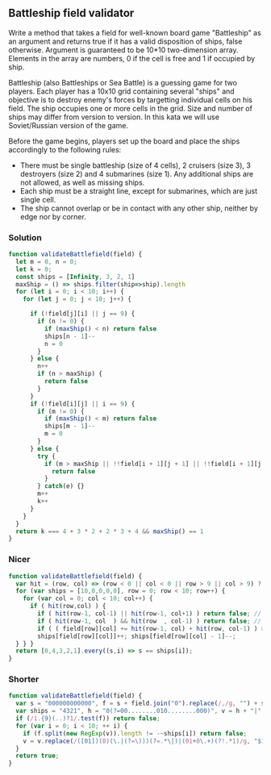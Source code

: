 ## Battleship field validator

Write a method that takes a field for well-known board game "Battleship" as an argument and returns true if it has a valid disposition of ships, false otherwise. Argument is guaranteed to be 10*10 two-dimension array. Elements in the array are numbers, 0 if the cell is free and 1 if occupied by ship.

Battleship (also Battleships or Sea Battle) is a guessing game for two players. Each player has a 10x10 grid containing several "ships" and objective is to destroy enemy's forces by targetting individual cells on his field. The ship occupies one or more cells in the grid. Size and number of ships may differ from version to version. In this kata we will use Soviet/Russian version of the game.


Before the game begins, players set up the board and place the ships accordingly to the following rules:
* There must be single battleship (size of 4 cells), 2 cruisers (size 3), 3 destroyers (size 2) and 4 submarines (size 1). Any additional ships are not allowed, as well as missing ships.
* Each ship must be a straight line, except for submarines, which are just single cell.
* The ship cannot overlap or be in contact with any other ship, neither by edge nor by corner.

### Solution

```js
function validateBattlefield(field) {
  let m = 0, n = 0;
  let k = 0;
  const ships = [Infinity, 3, 2, 1]
  maxShip = () => ships.filter(ship=>ship).length
  for (let i = 0; i < 10; i++) {
    for (let j = 0; j < 10; j++) {

      if (!field[j][i] || j == 9) {
        if (n != 0) {
          if (maxShip() < n) return false
          ships[n - 1]--
          n = 0
        }
      } else {
        n++
        if (n > maxShip) {
          return false
        }
      }
      if (!field[i][j] || i == 9) {
        if (m != 0) {
          if (maxShip() < m) return false
          ships[m - 1]--
          m = 0
        }
      } else {
        try {
          if (m > maxShip || !!field[i + 1][j + 1] || !!field[i + 1][j - 1]) {
            return false
          }
        } catch(e) {}
        m++
        k++
      }
    }
  }
  return k === 4 + 3 * 2 + 2 * 3 + 4 && maxShip() == 1
}
```

### Nicer

```js
function validateBattlefield(field) {
  var hit = (row, col) => (row < 0 || col < 0 || row > 9 || col > 9) ? 0 : field[row][col];
  for (var ships = [10,0,0,0,0], row = 0; row < 10; row++) {
    for (var col = 0; col < 10; col++) {
      if ( hit(row,col) ) {
        if ( hit(row-1, col-1) || hit(row-1, col+1) ) return false; // Corner is touching
        if ( hit(row-1, col  ) && hit(row  , col-1) ) return false; // Side is touching
        if ( ( field[row][col] += hit(row-1, col) + hit(row, col-1) ) > 4 ) return false; // Ship is too long
        ships[field[row][col]]++; ships[field[row][col] - 1]--;
  } } }
  return [0,4,3,2,1].every((s,i) => s == ships[i]);
}
```

### Shorter

```js
function validateBattlefield(field) {
  var s = "000000000000", f = s + field.join("0").replace(/,/g, "") + s;
  var ships = "4321", h = "0(?=00........010........000)", v = h + "|" + h;
  if (/1.{9}(..)?1/.test(f)) return false;
  for (var i = 0; i < 10; ++ i) {
    if (f.split(new RegExp(v)).length != -~ships[i]) return false;
    v = v.replace(/([01])(0)(\.|(?=\)))(?=.*\|)|(01+0\.+)(?!.*1)/g, "$1$1$2$4$4");
  }
  return true;
}
```
